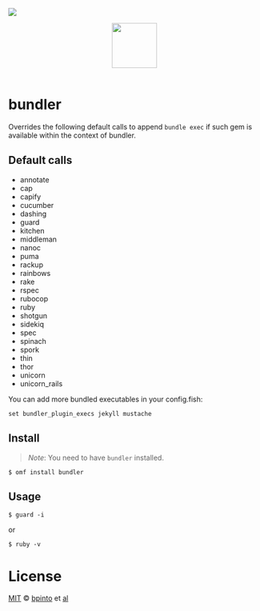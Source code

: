 ![](https://img.shields.io/badge/license-MIT-007EC7.svg?style=flat-square)

<div align="center">
    <a href="http://github.com/oh-my-fish/oh-my-fish">
        <img width="90" src="https://cloud.githubusercontent.com/assets/8317250/8510172/f006f0a4-230f-11e5-98b6-5c2e3c87088f.png">
    </a>
</div><br>

bundler
=======

Overrides the following default calls to append `bundle exec` if such gem is
available within the context of bundler.

Default calls
-------------

 * annotate
 * cap
 * capify
 * cucumber
 * dashing
 * guard
 * kitchen
 * middleman
 * nanoc
 * puma
 * rackup
 * rainbows
 * rake
 * rspec
 * rubocop
 * ruby
 * shotgun
 * sidekiq
 * spec
 * spinach
 * spork
 * thin
 * thor
 * unicorn
 * unicorn_rails

You can add more bundled executables in your config.fish:

```fish
set bundler_plugin_execs jekyll mustache
```

Install
-------

> *Note*: You need to have `bundler` installed.

```fish
$ omf install bundler
```

Usage
-----

```fish
$ guard -i
```

or

```fish
$ ruby -v
```

License
=======

[MIT](http://opensource.org/licenses/MIT) © [bpinto](http://github.com/bpinto) et [al](https://github.com/bpinto/plugin-bundler/graphs/contributors)
